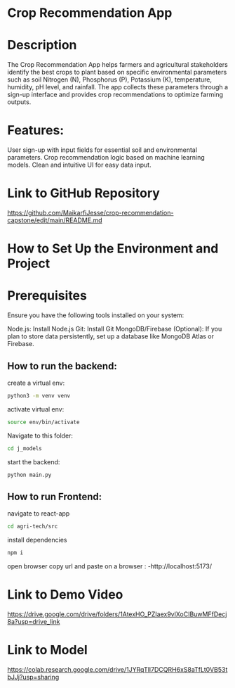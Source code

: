 # Crop Recommendation App

# Description

The Crop Recommendation App helps farmers and agricultural stakeholders identify the best crops to plant based on specific environmental parameters such as soil Nitrogen (N), Phosphorus (P), Potassium (K), temperature, humidity, pH level, and rainfall. The app collects these parameters through a sign-up interface and provides crop recommendations to optimize farming outputs.

# Features:

User sign-up with input fields for essential soil and environmental parameters.
Crop recommendation logic based on machine learning models.
Clean and intuitive UI for easy data input.

# Link to GitHub Repository
https://github.com/MaikarfiJesse/crop-recommendation-capstone/edit/main/README.md

# How to Set Up the Environment and Project

# Prerequisites
Ensure you have the following tools installed on your system:

Node.js: Install Node.js
Git: Install Git
MongoDB/Firebase (Optional): If you plan to store data persistently, set up a database like MongoDB Atlas or Firebase.

## How to run the backend:

create a virtual env:
```sh
python3 -m venv venv
```

activate virtual env:
```sh
source env/bin/activate
```

Navigate to this folder:
```sh
cd j_models
```
start the backend:
```sh
python main.py
```

## How to run Frontend:
navigate to react-app
```sh
cd agri-tech/src
```

install dependencies
```sh
npm i
```

open browser
copy url and paste on a browser : -http://localhost:5173/


# Link to Demo Video
https://drive.google.com/drive/folders/1AtexHO_PZIaex9vlXoCIBuwMFfDecj8a?usp=drive_link 

# Link to Model 
https://colab.research.google.com/drive/1JYRqTlI7DCQRH6xS8aTfLt0VB53tbJJj?usp=sharing 
